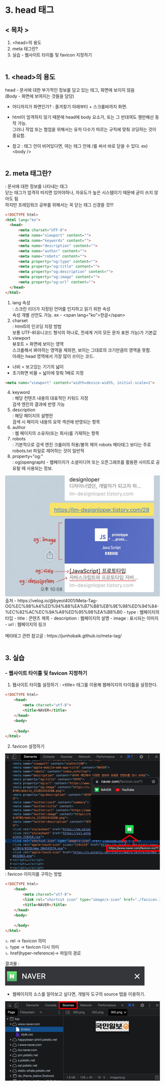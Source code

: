 # 3. head 태그
## < 목차 >
1. &lt;head&gt;의 용도
1. meta 태그란?
1. 실습 - 웹사이트 타이틀 및 favicon 지정하기
<br/><br/>

## 1. &lt;head&gt;의 용도
head - 문서에 대한 부가적인 정보를 담고 있는 태그, 화면에 보이지 않음<br/>
(Body - 화면에 보여지는 것들을 담당)
* 어디까지가 화면인가?
	: 즐겨찾기 아래부터 + 스크롤바까지 화면.<br/>

* html이 엄격하지 않기 때문에 head에 body 요소가, 또는 그 반대여도 웬만해선 동작 가능. <br/>
그러나 작업 또는 협업을 위해서는 유저 다수가 따르는 규칙에 맞춰 코딩하는 것이 중요함.

* 참고 : 태그 안이 비어있다면, 여는 태그 안에 /를 써서 바로 닫을 수 있다. 
ex) &lt;body /&gt; <br/><br/>

## 2. meta 태그란?
: 문서에 대한 정보를 나타내는 태그<br/>
닫는 태그가 엄격히 따지면 있어야하나, 자유도가 높은 시스템이기 때문에 굳이 쓰지 않아도 됨<br/>
하지만 프레임워크 공부를 위해서는 꼭 닫는 태그 신경쓸 것!!! <br/>

```html
<!DOCTYPE html>
<html lang="ko">
  <head>
      <meta charset="UTF-8">
      <meta name="viewport" content="">
      <meta name="keywords" content="">
      <meta name="description" content="">
      <meta name="author" content="">
      <meta name="robots" content="">
      <meta property="og:type" content="">
      <meta property="og:title" content="">
      <meta property="og:description" content="">
      <meta property="og:image" content="">
      <meta property="og:url" content="">
  </head>
</html>
```

1. lang 속성<br/>
: 스크린 리더가 지정된 언어를 인지하고 읽기 위한 속성 <br/>
속성 개별 선언도 가능.      ex - &lt;span lang="ko"&gt;한글&lt;/span&gt;
1. charset<br/>
: html5의 인코딩 지정 방법<br/>
보통 UTF-8(유니코드 형식의 하나로, 전세계 거의 모든 문자 표현 가능)가 기본값
1. viewport<br/>
뷰포트 = 화면에 보이는 영역<br/>
스크롤해서 봐야하는 영역을 제외한, 보이는 그대로의 크기만큼의 영역을 뜻함.<br/>
아래는 head 영역에서 가장 많이 쓰이는 코드.<br/>
* 너비 = 보고있는 기기의 넓이 <br/>
* 초기화면 비율 = 넓이에 맞춰 1배로 지정<br/>
```html
<meta name="viewport" content="width=device-width, initial-scale=1">
```
4. keyword<br/>
: 해당 컨텐츠 내용의 대표적인 키워드 지정<br/>
검색 엔진의 결과에 반영 가능
1. description <br/>
: 해당 페이지의 설명란<br/>
검색 시 페이지 내용의 요약 섹션에 반영되는 항목
1. author<br/>
: 웹 페이지의 소유자(또는 회사)를 기재하는 항목
1. robots<br/>
: 기본적으로 검색 엔진 크롤러의 허용/불허 제어
robots 메타태그 보다는 주로 robots.txt 파일로 제어하는 것이 일반적
1. property="og:" <br/>
: og(opengraph) - 웹페이지가 소셜미디어 또는 오픈그래프를 활용환 사이트로 공유될 때 사용되는 정보.
<img src="../pic/7-Nov-2021/7-Nov-2021_1.png">
출처 - https://velog.io/@byeol4001/Meta-Tag-OG%EC%98%A4%ED%94%88%EA%B7%B8%EB%9E%98%ED%94%84-%EC%82%AC%EC%9A%A9%ED%95%98%EA%B8%B0
- type : 웹페이지의 타입
- title : 콘텐츠 제목
- description : 웹페이지의 설명
- image : 표시되는 이미지
- url : 웹페이지의 링크 <br/><br/>
메타태그 관련 참고글 : https://junhobaik.github.io/meta-tag/<br/><br/>


## 3. 실습 
### - 웹사이트 타이틀 및 favicon 지정하기
1. 웹사이트 타이틀 설정하기
: &lt;title&gt; 태그를 이용해 웹페이지의 타이틀을 설정한다. 
```html
<!DOCTYPE html>
    <head>
        <meta charset="utf-8">
        <title>NAVER</title>
    </head>
    <body>

    </body>
</html>
```

2. favicon 설정하기<br/>
<img src="../pic/7-Nov-2021/7-Nov-2021_2.png">
: favicon 이미지를 구하는 방법

```html
<!DOCTYPE html>
    <head>
        <meta charset="utf-8">
        <link rel="shortcut icon" type="image/x-icon" href="./favicon.ico" />
        <title>NAVER</title>
    </head>
    <body>

    </body>
</html>
```
ㄴ rel -> favicon 의미<br/>
ㄴ type -> favicon 다시 의미<br/>
ㄴ href(hyper-reference)-> 파일의 경로<br/>

결과물 :
<img src="../pic/7-Nov-2021/7-Nov-2021_3.png">

* 웹페이지의 소스를 알아보고 싶다면, 개발자 도구의 source 탭을 이용하기.
<img src="../pic/7-Nov-2021/7-Nov-2021_4.png">







